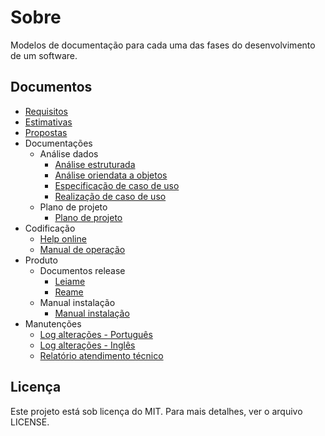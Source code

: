 # Sobre
Modelos de documentação para cada uma das fases do desenvolvimento de um software.

## Documentos
- [Requisitos](01_requisitos/requisitos.md)
- [Estimativas](02_estimativas/estimativas.md)
- [Propostas](03_propostas/propostas.md)
- Documentações
  - Análise dados
    - [Análise estruturada](04_documentacoes/01_analise_dados/analise_estruturada.md)
    - [Análise oriendata a objetos](04_documentacoes/01_analise_dados/analise_orientada_a_objetos.md)
    - [Especificação de caso de uso](04_documentacoes/01_analise_dados/especificacao_caso_de_uso.md)
    - [Realização de caso de uso](04_documentacoes/01_analise_dados/realizacao_de_caso_de_uso.md)
  - Plano de projeto
    - [Plano de projeto](04_documentacoes/02_plano_projeto/plano_de_projeto.md)
- Codificação
  - [Help online](05_codificacao/help_online.md)
  - [Manual de operação](05_codificacao/manual_operacao.md)
- Produto
  - Documentos release
    - [Leiame](06_produto/01_documentos_release/leiame.md)
    - [Reame](06_produto/01_documentos_release/readme.md)
  - Manual instalação
    - [Manual instalação](06_produto/02_manual_instalacao/manual_instalacao.md)
- Manutenções
    - [Log alterações - Português](07_manutencoes/log_alteracoes_historico.md)
    - [Log alterações - Inglês](07_manutencoes/log_alteracoes_history.md)
    - [Relatório atendimento técnico](07_manutencoes/relatorio_atendimento_tecnico.md)

## Licença
Este projeto está sob licença do MIT. Para mais detalhes, ver o arquivo LICENSE.
